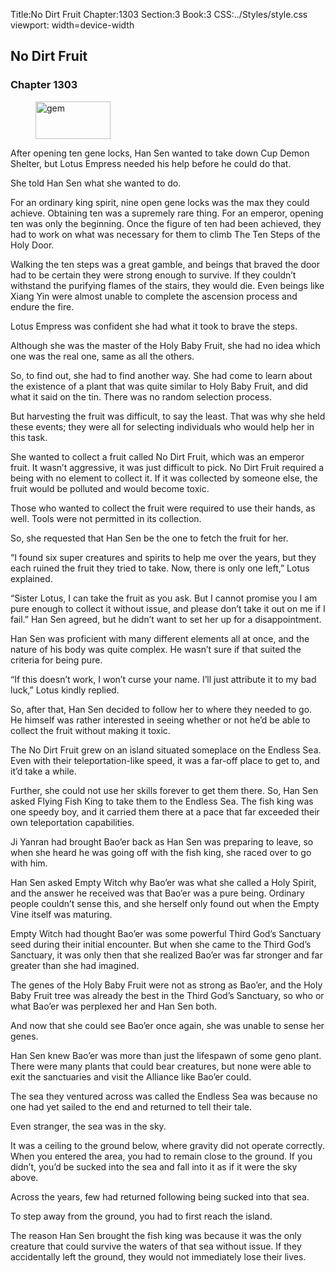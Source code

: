 Title:No Dirt Fruit 
Chapter:1303 
Section:3 
Book:3 
CSS:../Styles/style.css 
viewport: width=device-width
  
## No Dirt Fruit
### Chapter 1303 
<figure>
	<img src="../Images/gem.gif" alt="gem" id="gem" width="120" height="60" />
</figure>
  

  
  After opening ten gene locks, Han Sen wanted to take down Cup Demon Shelter, but Lotus Empress needed his help before he could do that.

She told Han Sen what she wanted to do.

For an ordinary king spirit, nine open gene locks was the max they could achieve. Obtaining ten was a supremely rare thing. For an emperor, opening ten was only the beginning. Once the figure of ten had been achieved, they had to work on what was necessary for them to climb The Ten Steps of the Holy Door.

Walking the ten steps was a great gamble, and beings that braved the door had to be certain they were strong enough to survive. If they couldn’t withstand the purifying flames of the stairs, they would die. Even beings like Xiang Yin were almost unable to complete the ascension process and endure the fire.

Lotus Empress was confident she had what it took to brave the steps.

Although she was the master of the Holy Baby Fruit, she had no idea which one was the real one, same as all the others.

So, to find out, she had to find another way. She had come to learn about the existence of a plant that was quite similar to Holy Baby Fruit, and did what it said on the tin. There was no random selection process.

But harvesting the fruit was difficult, to say the least. That was why she held these events; they were all for selecting individuals who would help her in this task.

She wanted to collect a fruit called No Dirt Fruit, which was an emperor fruit. It wasn’t aggressive, it was just difficult to pick. No Dirt Fruit required a being with no element to collect it. If it was collected by someone else, the fruit would be polluted and would become toxic.

Those who wanted to collect the fruit were required to use their hands, as well. Tools were not permitted in its collection.

So, she requested that Han Sen be the one to fetch the fruit for her.

“I found six super creatures and spirits to help me over the years, but they each ruined the fruit they tried to take. Now, there is only one left,” Lotus explained.

“Sister Lotus, I can take the fruit as you ask. But I cannot promise you I am pure enough to collect it without issue, and please don’t take it out on me if I fail.” Han Sen agreed, but he didn’t want to set her up for a disappointment.

Han Sen was proficient with many different elements all at once, and the nature of his body was quite complex. He wasn’t sure if that suited the criteria for being pure.

“If this doesn’t work, I won’t curse your name. I’ll just attribute it to my bad luck,” Lotus kindly replied.

So, after that, Han Sen decided to follow her to where they needed to go. He himself was rather interested in seeing whether or not he’d be able to collect the fruit without making it toxic.

The No Dirt Fruit grew on an island situated someplace on the Endless Sea. Even with their teleportation-like speed, it was a far-off place to get to, and it’d take a while.

Further, she could not use her skills forever to get them there. So, Han Sen asked Flying Fish King to take them to the Endless Sea. The fish king was one speedy boy, and it carried them there at a pace that far exceeded their own teleportation capabilities.

Ji Yanran had brought Bao’er back as Han Sen was preparing to leave, so when she heard he was going off with the fish king, she raced over to go with him.

Han Sen asked Empty Witch why Bao’er was what she called a Holy Spirit, and the answer he received was that Bao’er was a pure being. Ordinary people couldn’t sense this, and she herself only found out when the Empty Vine itself was maturing.

Empty Witch had thought Bao’er was some powerful Third God’s Sanctuary seed during their initial encounter. But when she came to the Third God’s Sanctuary, it was only then that she realized Bao’er was far stronger and far greater than she had imagined.

The genes of the Holy Baby Fruit were not as strong as Bao’er, and the Holy Baby Fruit tree was already the best in the Third God’s Sanctuary, so who or what Bao’er was perplexed her and Han Sen both.

And now that she could see Bao’er once again, she was unable to sense her genes.

Han Sen knew Bao’er was more than just the lifespawn of some geno plant. There were many plants that could bear creatures, but none were able to exit the sanctuaries and visit the Alliance like Bao’er could.

The sea they ventured across was called the Endless Sea was because no one had yet sailed to the end and returned to tell their tale.

Even stranger, the sea was in the sky.

It was a ceiling to the ground below, where gravity did not operate correctly. When you entered the area, you had to remain close to the ground. If you didn’t, you’d be sucked into the sea and fall into it as if it were the sky above.

Across the years, few had returned following being sucked into that sea.

To step away from the ground, you had to first reach the island.

The reason Han Sen brought the fish king was because it was the only creature that could survive the waters of that sea without issue. If they accidentally left the ground, they would not immediately lose their lives.
